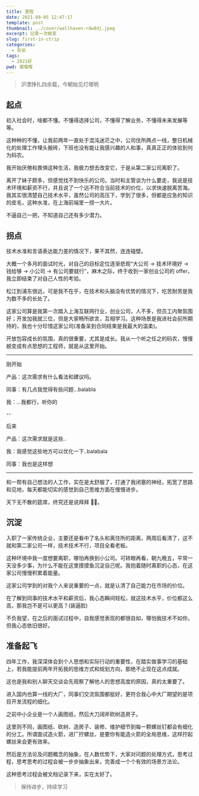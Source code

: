 ```yaml
---
title: 里程
date: 2021-09-05 12:47:17
template: post
thumbnail: ../cover/wallhaven-rdw8dj.jpeg
excerpt: 记录一次蜕变
slug: first-in-ctrip
categories:
  - 杂谈
tags:
  - 2021好
pwd: 嘤嘤嘤
---
```


> 沪漂挣扎四余载，今朝始见灯塔明

## 起点

初入社会时，啥都不懂。不懂得选择公司，不懂得了解业务，不懂得未来发展等等。

这种种的不懂，让我前两年一直处于混沌迷茫之中，公司住所两点一线，整日机械化的处理工作埋头搬砖，下班也没有能让我感兴趣的人和事，真真正正的体验到何为码农。

我开始厌倦和畏惧这种生活，我极力想去改变它，于是从第二家公司离职了。

离开了妹子颇多，但感觉找不到快乐的公司。当时和主管谈为什么要走，我说是技术环境和薪资不行，并且说了一个远不符合当前技术的价位，以求快速脱离苦海。我其实很清楚自己技术水平，虽然公司的高压下，学到了很多，但都是应急的知识的皮毛，这种水准，在上海前端里一捞一大片。

不逼自己一把，不知道自己还有多少潜力。

## 拐点

技术水准和言语表达能力差的情况下，果不其然，连连碰壁。

大概一个多月的面试时光，对自己的目标定位逐渐悲观“大公司 -> 技术环境好 -> 钱给够 -> 小公司 -> 有公司要就行”，麻木之际，终于收到一家创业公司的 offer，我立即结束了对自己人性的考验。

松江到浦东很远，可是我不在乎，在技术和头脑没有优势的情况下，吃苦耐劳是我为数不多的长处了。

这家公司算是我第一次踏入上海互联网行业，创业公司，人不多，但员工内聚氛围好；开发加我就三位，但是大家畅所欲言，互相学习。这种场景是我进社会前所期待的，我也十分珍惜这家公司(准备呆到合同结束是我最大的温柔)。

开放包容成长的氛围，真的很重要，尤其是成长。我从一个听之任之的码农，慢慢蜕变成有点思想的工程师，就是从这里开始。

---

刚开始

产品：这次需求有什么看法和建议吗。

同事：有几点我觉得有些问题...balabla

我：...我都行，听你的

--

后来

产品：这次需求就是这些..

我：我感觉这些地方可以优化一下..balabala

同事：我也是这样想

---

和一帮有自己想法的人工作，实在是太舒服了，打通了我闭塞的神经，拓宽了思路和见地，每天都能切实的感觉到自己思维方面在慢慢进步。

天下无不散的筵席，终究还是说拜拜 👋🏻。

## 沉淀

入职了一家传统企业，主要还是看中了名头和离住所的距离，两周后看清了，这不就和第二家公司一样，技术技术不行，项目全看老板。

这种环境中我一度想要离职，哪怕再换到小公司。可转眼再看，朝九晚五，平常一天没多少事，为什么不能在这里摸摸鱼沉淀自己呢。我抱着随时离职的心态，在这家公司慢慢积累着能量。

这家公司学到的对我个人来说重要的一点，就是认清了自己能力在市场的价位。

在了解到同事的技术水平和薪资后，我心态瞬间轻松，就这技术水平，价位都这么高，那我岂不是可以更高？(装逼脸)

不负我望，在之后的面试过程中，自我感觉表现的都很自如，哪怕我技术不如你，但我心态依旧很好。

## 准备起飞

四年工作，我深深体会到个人思想和实际行动的重要性，在踏实做事学习的基础上，若我能提前两年开拓我的思维方式和规划方向，那绝不止现在这点成就。

这也是我和别人聊天交谈会先观察了解他人的思想高度的原因，真的太重要了。

进入国内也算一线的大厂，同事们交流氛围都挺好，更符合我心中大厂期望的是项目开发流程的细化。

之前中小企业是一个人画图纸，然后大刀阔斧砍树造房子。

这里则不同，画图纸、砍树、造房子、装修、维护细节到每一颗螺丝钉都会有细化的分工。所谓面试造火箭，进厂拧螺丝，是要你有能造火箭的全局思维，这样拧起螺丝来会更有效率。

然后是方法论及问题概念的抽象，在人数优势下，大家对问题的处理方式，思考过程，思考思考的过程会被一步步抽象出来，完善成一个个有效的场景方法论。

这种思考过程会被文档记录下来，实在太好了。

> 保持进步，持续学习
